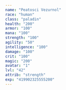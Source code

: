 ```yaml
---
name: "Peatosci Vezurnol"
race: "human"
class: "paladin"
health: "200"
armor: "100"
mana: "100"
strength: "100"
agility: "50"
intelligence: "100"
damage: "100"
crit: "100"
magic: "200"
avatar: "1"
lvl: "42"
attrib: "strength"
exp: "419902325555200"
---
```

